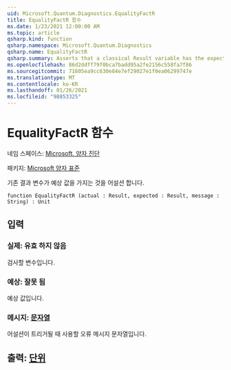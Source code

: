 ```yaml
---
uid: Microsoft.Quantum.Diagnostics.EqualityFactR
title: EqualityFactR 함수
ms.date: 1/23/2021 12:00:00 AM
ms.topic: article
qsharp.kind: function
qsharp.namespace: Microsoft.Quantum.Diagnostics
qsharp.name: EqualityFactR
qsharp.summary: Asserts that a classical Result variable has the expected value.
ms.openlocfilehash: 86d2ddff79f0bca7badd95a2fe2156c558fa7f86
ms.sourcegitcommit: 71605ea9cc630e84e7ef29027e1f0ea06299747e
ms.translationtype: MT
ms.contentlocale: ko-KR
ms.lasthandoff: 01/26/2021
ms.locfileid: "98853325"
---
```

# <a name="equalityfactr-function"></a>EqualityFactR 함수

네임 스페이스: [Microsoft. 양자 진단](xref:Microsoft.Quantum.Diagnostics)

패키지: [Microsoft 양자 표준](https://nuget.org/packages/Microsoft.Quantum.Standard)


기존 결과 변수가 예상 값을 가지는 것을 어설션 합니다.

```qsharp
function EqualityFactR (actual : Result, expected : Result, message : String) : Unit
```


## <a name="input"></a>입력

### <a name="actual--__invalidresult__"></a>실제: __유효 <Result> 하지 않음__

검사할 변수입니다.


### <a name="expected--__invalidresult__"></a>예상: __잘못 <Result> 됨__

예상 값입니다.


### <a name="message--string"></a>메시지: [문자열](xref:microsoft.quantum.lang-ref.string)

어설션이 트리거될 때 사용할 오류 메시지 문자열입니다.



## <a name="output--unit"></a>출력: [단위](xref:microsoft.quantum.lang-ref.unit)

